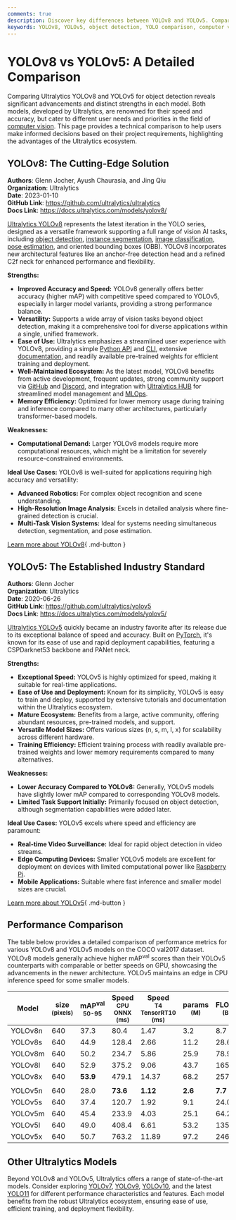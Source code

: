 ```yaml
---
comments: true
description: Discover key differences between YOLOv8 and YOLOv5. Compare speed, accuracy, use cases, and more to choose the ideal model for your computer vision needs.
keywords: YOLOv8, YOLOv5, object detection, YOLO comparison, computer vision, model comparison, speed, accuracy, Ultralytics, deep learning
---
```


# YOLOv8 vs YOLOv5: A Detailed Comparison

Comparing Ultralytics YOLOv8 and YOLOv5 for object detection reveals significant advancements and distinct strengths in each model. Both models, developed by Ultralytics, are renowned for their speed and accuracy, but cater to different user needs and priorities in the field of [computer vision](https://www.ultralytics.com/glossary/computer-vision-cv). This page provides a technical comparison to help users make informed decisions based on their project requirements, highlighting the advantages of the Ultralytics ecosystem.

<script async src="https://cdn.jsdelivr.net/npm/chart.js"></script>
<script defer src="../../javascript/benchmark.js"></script>

<canvas id="modelComparisonChart" width="1024" height="400" active-models='["YOLOv8", "YOLOv5"]'></canvas>

## YOLOv8: The Cutting-Edge Solution

**Authors**: Glenn Jocher, Ayush Chaurasia, and Jing Qiu  
**Organization**: Ultralytics  
**Date**: 2023-01-10  
**GitHub Link**: <https://github.com/ultralytics/ultralytics>  
**Docs Link**: <https://docs.ultralytics.com/models/yolov8/>

[Ultralytics YOLOv8](https://docs.ultralytics.com/models/yolov8/) represents the latest iteration in the YOLO series, designed as a versatile framework supporting a full range of vision AI tasks, including [object detection](https://docs.ultralytics.com/tasks/detect/), [instance segmentation](https://docs.ultralytics.com/tasks/segment/), [image classification](https://docs.ultralytics.com/tasks/classify/), [pose estimation](https://docs.ultralytics.com/tasks/pose/), and oriented bounding boxes (OBB). YOLOv8 incorporates new architectural features like an anchor-free detection head and a refined C2f neck for enhanced performance and flexibility.

**Strengths:**

- **Improved Accuracy and Speed:** YOLOv8 generally offers better accuracy (higher mAP) with competitive speed compared to YOLOv5, especially in larger model variants, providing a strong performance balance.
- **Versatility:** Supports a wide array of vision tasks beyond object detection, making it a comprehensive tool for diverse applications within a single, unified framework.
- **Ease of Use:** Ultralytics emphasizes a streamlined user experience with YOLOv8, providing a simple [Python API](https://docs.ultralytics.com/usage/python/) and [CLI](https://docs.ultralytics.com/usage/cli/), extensive [documentation](https://docs.ultralytics.com/models/yolov8/), and readily available pre-trained weights for efficient training and deployment.
- **Well-Maintained Ecosystem:** As the latest model, YOLOv8 benefits from active development, frequent updates, strong community support via [GitHub](https://github.com/ultralytics/ultralytics) and [Discord](https://discord.com/invite/ultralytics), and integration with [Ultralytics HUB](https://www.ultralytics.com/hub) for streamlined model management and [MLOps](https://www.ultralytics.com/glossary/machine-learning-operations-mlops).
- **Memory Efficiency:** Optimized for lower memory usage during training and inference compared to many other architectures, particularly transformer-based models.

**Weaknesses:**

- **Computational Demand:** Larger YOLOv8 models require more computational resources, which might be a limitation for severely resource-constrained environments.

**Ideal Use Cases:**
YOLOv8 is well-suited for applications requiring high accuracy and versatility:

- **Advanced Robotics:** For complex object recognition and scene understanding.
- **High-Resolution Image Analysis:** Excels in detailed analysis where fine-grained detection is crucial.
- **Multi-Task Vision Systems:** Ideal for systems needing simultaneous detection, segmentation, and pose estimation.

[Learn more about YOLOv8](https://docs.ultralytics.com/models/yolov8/){ .md-button }

## YOLOv5: The Established Industry Standard

**Authors**: Glenn Jocher  
**Organization**: Ultralytics  
**Date**: 2020-06-26  
**GitHub Link**: <https://github.com/ultralytics/yolov5>  
**Docs Link**: <https://docs.ultralytics.com/models/yolov5/>

[Ultralytics YOLOv5](https://docs.ultralytics.com/models/yolov5/) quickly became an industry favorite after its release due to its exceptional balance of speed and accuracy. Built on [PyTorch](https://pytorch.org/), it's known for its ease of use and rapid deployment capabilities, featuring a CSPDarknet53 backbone and PANet neck.

**Strengths:**

- **Exceptional Speed:** YOLOv5 is highly optimized for speed, making it suitable for real-time applications.
- **Ease of Use and Deployment:** Known for its simplicity, YOLOv5 is easy to train and deploy, supported by extensive tutorials and documentation within the Ultralytics ecosystem.
- **Mature Ecosystem:** Benefits from a large, active community, offering abundant resources, pre-trained models, and support.
- **Versatile Model Sizes:** Offers various sizes (n, s, m, l, x) for scalability across different hardware.
- **Training Efficiency:** Efficient training process with readily available pre-trained weights and lower memory requirements compared to many alternatives.

**Weaknesses:**

- **Lower Accuracy Compared to YOLOv8:** Generally, YOLOv5 models have slightly lower mAP compared to corresponding YOLOv8 models.
- **Limited Task Support Initially:** Primarily focused on object detection, although segmentation capabilities were added later.

**Ideal Use Cases:**
YOLOv5 excels where speed and efficiency are paramount:

- **Real-time Video Surveillance:** Ideal for rapid object detection in video streams.
- **Edge Computing Devices:** Smaller YOLOv5 models are excellent for deployment on devices with limited computational power like [Raspberry Pi](https://docs.ultralytics.com/guides/raspberry-pi/).
- **Mobile Applications:** Suitable where fast inference and smaller model sizes are crucial.

[Learn more about YOLOv5](https://docs.ultralytics.com/models/yolov5/){ .md-button }

## Performance Comparison

The table below provides a detailed comparison of performance metrics for various YOLOv8 and YOLOv5 models on the COCO val2017 dataset. YOLOv8 models generally achieve higher mAP<sup>val</sup> scores than their YOLOv5 counterparts with comparable or better speeds on GPU, showcasing the advancements in the newer architecture. YOLOv5 maintains an edge in CPU inference speed for some smaller models.

| Model   | size<br><sup>(pixels) | mAP<sup>val<br>50-95 | Speed<br><sup>CPU ONNX<br>(ms) | Speed<br><sup>T4 TensorRT10<br>(ms) | params<br><sup>(M) | FLOPs<br><sup>(B) |
| ------- | --------------------- | -------------------- | ------------------------------ | ----------------------------------- | ------------------ | ----------------- |
| YOLOv8n | 640                   | 37.3                 | 80.4                           | 1.47                                | 3.2                | 8.7               |
| YOLOv8s | 640                   | 44.9                 | 128.4                          | 2.66                                | 11.2               | 28.6              |
| YOLOv8m | 640                   | 50.2                 | 234.7                          | 5.86                                | 25.9               | 78.9              |
| YOLOv8l | 640                   | 52.9                 | 375.2                          | 9.06                                | 43.7               | 165.2             |
| YOLOv8x | 640                   | **53.9**             | 479.1                          | 14.37                               | 68.2               | 257.8             |
|         |                       |                      |                                |                                     |                    |                   |
| YOLOv5n | 640                   | 28.0                 | **73.6**                       | **1.12**                            | **2.6**            | **7.7**           |
| YOLOv5s | 640                   | 37.4                 | 120.7                          | 1.92                                | 9.1                | 24.0              |
| YOLOv5m | 640                   | 45.4                 | 233.9                          | 4.03                                | 25.1               | 64.2              |
| YOLOv5l | 640                   | 49.0                 | 408.4                          | 6.61                                | 53.2               | 135.0             |
| YOLOv5x | 640                   | 50.7                 | 763.2                          | 11.89                               | 97.2               | 246.4             |

## Other Ultralytics Models

Beyond YOLOv8 and YOLOv5, Ultralytics offers a range of state-of-the-art models. Consider exploring [YOLOv7](https://docs.ultralytics.com/models/yolov7/), [YOLOv9](https://docs.ultralytics.com/models/yolov9/), [YOLOv10](https://docs.ultralytics.com/models/yolov10/), and the latest [YOLO11](https://docs.ultralytics.com/models/yolo11/) for different performance characteristics and features. Each model benefits from the robust Ultralytics ecosystem, ensuring ease of use, efficient training, and deployment flexibility.
